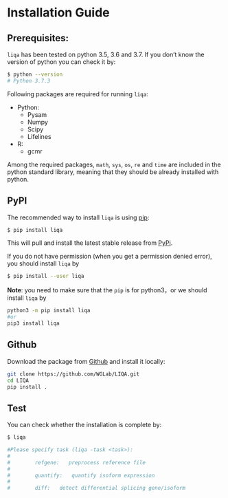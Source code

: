 # Installation Guide

## Prerequisites:

`liqa` has been tested on python 3.5, 3.6 and 3.7. If you don’t know the version of python you can check it by:
```bash
$ python --version
# Python 3.7.3
```

Following packages are required for running `liqa`: 

  - Python:
    * Pysam
    * Numpy
    * Scipy
    * Lifelines
  - R:
    * gcmr

Among the required packages, `math`, `sys`, `os`, `re` and `time` are included in the python standard library, meaning that they should be already installed with python.

## PyPI  
The recommended way to install `liqa` is using [pip](https://pip.pypa.io/en/stable/):

```bash
$ pip install liqa
```
This will pull and install the latest stable release from [PyPi](https://pypi.org/).

If you do not have permission (when you get a permission denied error), you should install `liqa` by 

```bash
$ pip install --user liqa
```

**Note**: you need to make sure that the `pip` is for python3，or we should install `liqa` by
```bash 
python3 -m pip install liqa 
#or
pip3 install liqa
```


## Github  
Download the package from [Github](https://github.com/WGLab/LIQA) and install it locally:

```bash
git clone https://github.com/WGLab/LIQA.git
cd LIQA
pip install .
```

## Test
You can check whether the installation is complete by:
```bash
$ liqa

#Please specify task (liqa -task <task>):
#
#        refgene:   preprocess reference file
#
#        quantify:   quantify isoform expression
#
#        diff:   detect differential splicing gene/isoform

```
